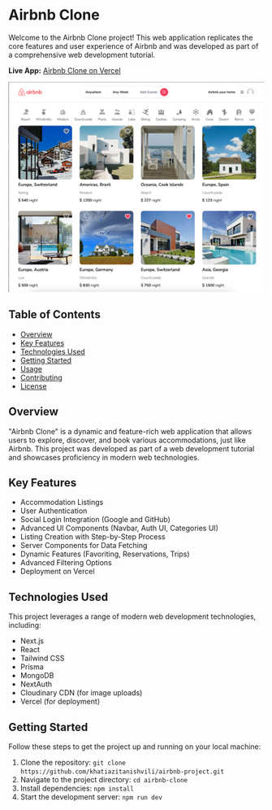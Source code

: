 
# Airbnb Clone

Welcome to the Airbnb Clone project! This web application replicates the core features and user experience of Airbnb and was developed as part of a comprehensive web development tutorial.

**Live App:** [Airbnb Clone on Vercel](https://project-rent-app.vercel.app/)

![Screenshot](/public/screen.png)

## Table of Contents
- [Overview](#overview)
- [Key Features](#key-features)
- [Technologies Used](#technologies-used)
- [Getting Started](#getting-started)
- [Usage](#usage)
- [Contributing](#contributing)
- [License](#license)

## Overview

"Airbnb Clone" is a dynamic and feature-rich web application that allows users to explore, discover, and book various accommodations, just like Airbnb. This project was developed as part of a web development tutorial and showcases proficiency in modern web technologies.

## Key Features

- Accommodation Listings
- User Authentication
- Social Login Integration (Google and GitHub)
- Advanced UI Components (Navbar, Auth UI, Categories UI)
- Listing Creation with Step-by-Step Process
- Server Components for Data Fetching
- Dynamic Features (Favoriting, Reservations, Trips)
- Advanced Filtering Options
- Deployment on Vercel

## Technologies Used

This project leverages a range of modern web development technologies, including:
- Next.js
- React
- Tailwind CSS
- Prisma
- MongoDB
- NextAuth
- Cloudinary CDN (for image uploads)
- Vercel (for deployment)

## Getting Started

Follow these steps to get the project up and running on your local machine:

1. Clone the repository: `git clone https://github.com/khatiazitanishvili/airbnb-project.git`  
2. Navigate to the project directory: `cd airbnb-clone`
3. Install dependencies: `npm install`
4. Start the development server: `npm run dev`



